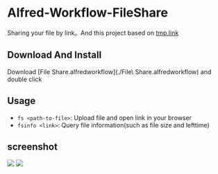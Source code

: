 # Alfred-Workflow-FileShare
Sharing your file by link。And this project based on [tmp.link](http://tmp.link)

## Download And Install
Download [File Share.alfredworkflow](./File\ Share.alfredworkflow) and double click

## Usage
- `fs <path-to-file>`: Upload file and open link in your browser
- `fsinfo <link>`: Query file information(such as file size and lefttime)

## screenshot
![](https://ws4.sinaimg.cn/large/006tKfTcly1fq5gk0rvoyg30im0gh13i.gif)
![](https://ws3.sinaimg.cn/large/006tKfTcly1fq5gjqxvjag30im0ghju5.gif)

